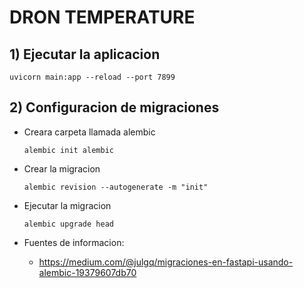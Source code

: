 # DRON TEMPERATURE


## 1) Ejecutar la aplicacion

```shell
uvicorn main:app --reload --port 7899
```

## 2) Configuracion de migraciones

* Creara carpeta llamada alembic
    ```shell
    alembic init alembic
    ```

* Crear la migracion
    ```shell
    alembic revision --autogenerate -m "init"
    ```

* Ejecutar la migracion
    ```shell
    alembic upgrade head
    ```

* Fuentes de informacion:

    * https://medium.com/@julgq/migraciones-en-fastapi-usando-alembic-19379607db70
